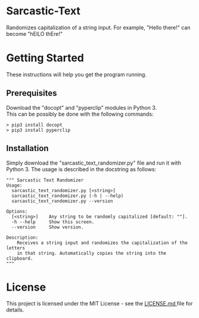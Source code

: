 # Sarcastic-Text
Randomizes capitalization of a string input. For example, "Hello there!" can become "hElLO thEre!"

<h1> Getting Started </h1>
These instructions will help you get the program running.

<h2> Prerequisites </h2>
Download the "docopt" and "pyperclip" modules in Python 3. <br>
This can be possibly be done with the following commands:

<pre><code>> pip3 install docopt
> pip3 install pyperclip </code></pre>

<h2> Installation </h2>
Simply download the "sarcastic_text_randomizer.py" file and run it with Python 3.
The usage is described in the docstring as follows:

<pre><code>""" Sarcastic Text Randomizer
Usage:
  sarcastic_text_randomizer.py [&ltstring>]
  sarcastic_text_randomizer.py (-h | --help)
  sarcastic_text_randomizer.py --version

Options:
  [&ltstring>]    Any string to be randomly capitalized [default: ""].
  -h --help     Show this screen.
  --version     Show version.

Description:
    Receives a string input and randomizes the capitalization of the letters
    in that string. Automatically copies the string into the clipboard.
"""</code></pre>

<h1> License </h1>
This project is licensed under the MIT License - see the
 <a href="https://github.com/tbone-iii/Sarcastic-Text/blob/master/LICENSE.md"> LICENSE.md </a>
file for details.